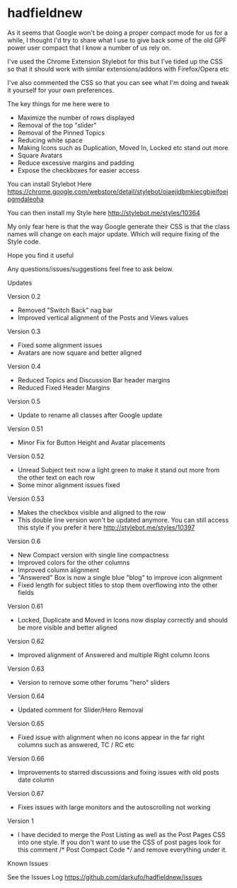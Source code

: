 # hadfieldnew

As it seems that Google won't be doing a proper compact mode for us for a while, I thought I'd try to share what I use to give back some of the old GPF power user compact that I know a number of us rely on.


I've used the Chrome Extension Stylebot for this but I've tided up the CSS so that it should work with similar extensions/addons with Firefox/Opera etc

I've also commented the CSS so that you can see what I'm doing and tweak it yourself for your own preferences.

The key things for me here were to 

- Maximize the number of rows displayed
- Removal of the top "slider"
- Removal of the Pinned Topics
- Reducing white space 
- Making Icons such as Duplication, Moved In, Locked etc stand out more
- Square Avatars
- Reduce excessive margins and padding
- Expose the checkboxes for easier access

You can install Stylebot Here
https://chrome.google.com/webstore/detail/stylebot/oiaejidbmkiecgbjeifoejpgmdaleoha

You can then install my Style here
http://stylebot.me/styles/10364


My only fear here is that the way Google generate their CSS is that the class names will change on each major update. Which will require fixing of the Style code.

Hope you find it useful

Any questions/issues/suggestions feel free to ask below.


Updates

Version 0.2 
- Removed "Switch Back" nag bar
- Improved vertical alignment of the Posts and Views values

Version 0.3
- Fixed some alignment issues
- Avatars are now square and better aligned

Version 0.4 
- Reduced Topics and Discussion Bar header margins
- Reduced Fixed Header Margins

Version 0.5 
- Update to rename all classes after Google update

Version 0.51
- Minor Fix for Button Height and Avatar placements

Version 0.52
- Unread Subject text now a light green to make it stand out more from the other text on each row
- Some minor alignment issues fixed

Version 0.53
- Makes the checkbox visible and aligned to the row
- This double line version won't be updated anymore. You can still access this style if you prefer it here
http://stylebot.me/styles/10397

Version 0.6
- New Compact version with single line compactness
- Improved colors for the other columns
- Improved column alignment
- "Answered" Box is now a single blue "blog" to improve icon alignment
- Fixed length for subject titles to stop them overflowing into the other fields

Version 0.61
- Locked, Duplicate and Moved in Icons now display correctly and should be more visible and better aligned

Version 0.62
- Improved alignment of Answered and multiple Right column Icons

Version 0.63
- Version to remove some other forums "hero" sliders

Version 0.64
- Updated comment for Slider/Hero Removal

Version 0.65
- Fixed issue with alignment when no icons appear in the far right columns such as answered, TC / RC etc

Version 0.66
- Improvements to starred discussions and fixing issues with old posts date column

Version 0.67
- Fixes issues with large monitors and the autoscrolling not working

Version 1
- I have decided to merge the Post Listing as well as the Post Pages CSS into one style. If you don't want to use the CSS of post pages look for this comment /* Post Compact Code */ and remove everything under it.

Known Issues

See the Issues Log https://github.com/darkufo/hadfieldnew/issues
